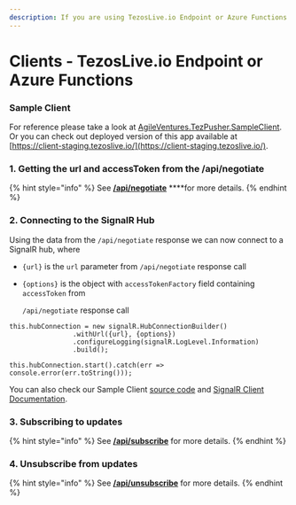 ```yaml
---
description: If you are using TezosLive.io Endpoint or Azure Functions.
---
```


# Clients - TezosLive.io Endpoint or Azure Functions

### Sample Client

For reference please take a look at [AgileVentures.TezPusher.SampleClient](https://github.com/agile-ventures/TaaS/tree/master/AgileVentures.TezPusher.SampleClient).  
Or you can check out deployed version of this app available at [https://client-staging.tezoslive.io/](https://client-staging.tezoslive.io/).

### 1. Getting the url and accessToken from the /api/negotiate

{% hint style="info" %}
See [**/api/negotiate**](../docs-api-endpoints/docs-negotiate.md) ****for more details.
{% endhint %}

### 2. Connecting to the SignalR Hub

Using the data from the `/api/negotiate` response we can now connect to a SignalR hub, where

* `{url}` is the `url` parameter from `/api/negotiate` response call
* `{options}` is the object with `accessTokenFactory` field containing `accessToken` from 

  `/api/negotiate` response call

```text
this.hubConnection = new signalR.HubConnectionBuilder()
                .withUrl({url}, {options})
                .configureLogging(signalR.LogLevel.Information)
                .build();

this.hubConnection.start().catch(err => console.error(err.toString()));
```

You can also check our Sample Client [source code](https://github.com/agile-ventures/TaaS/blob/c961382c1bf5815633da7e1ba0c4865fbe65873e/AgileVentures.TezPusher.SampleClient/src/app/signalr.service.ts#L146) and [SignalR Client Documentation](https://docs.microsoft.com/en-us/aspnet/core/signalr/client-features?view=aspnetcore-3.0).

### 3. Subscribing to updates

{% hint style="info" %}
See [**/api/subscribe**](../docs-api-endpoints/docs-api-subscribe.md) for more details.
{% endhint %}

### 4. Unsubscribe from updates

{% hint style="info" %}
See [**/api/unsubscribe**](../docs-api-endpoints/docs-api-unsubscribe.md) for more details.
{% endhint %}

### 

